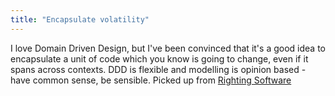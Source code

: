 ```yaml
---
title: "Encapsulate volatility"
---
```


I love Domain Driven Design, but I've been convinced that it's a good idea to encapsulate a unit of code which you know is going to change, even if it spans across contexts. DDD is flexible and modelling is opinion based - have common sense, be sensible. Picked up from [Righting Software](https://rightingsoftware.org)
